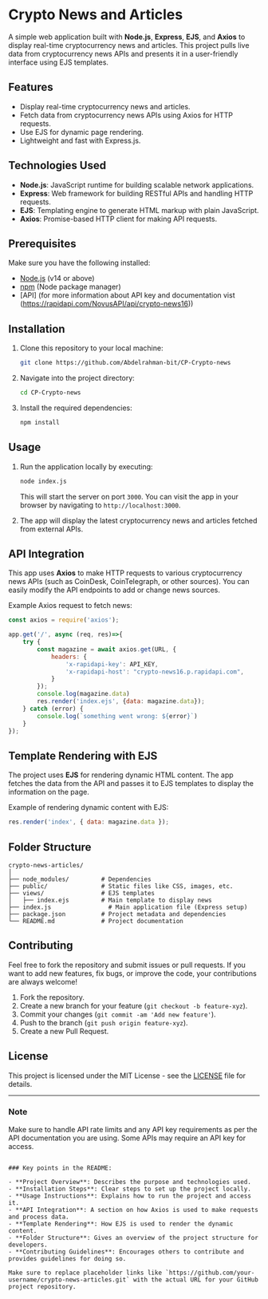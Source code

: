 
# Crypto News and Articles

A simple web application built with **Node.js**, **Express**, **EJS**, and **Axios** to display real-time cryptocurrency news and articles. This project pulls live data from cryptocurrency news APIs and presents it in a user-friendly interface using EJS templates.

## Features

- Display real-time cryptocurrency news and articles.
- Fetch data from cryptocurrency news APIs using Axios for HTTP requests.
- Use EJS for dynamic page rendering.
- Lightweight and fast with Express.js.

## Technologies Used

- **Node.js**: JavaScript runtime for building scalable network applications.
- **Express**: Web framework for building RESTful APIs and handling HTTP requests.
- **EJS**: Templating engine to generate HTML markup with plain JavaScript.
- **Axios**: Promise-based HTTP client for making API requests.

## Prerequisites

Make sure you have the following installed:

- [Node.js](https://nodejs.org/) (v14 or above)
- [npm](https://www.npmjs.com/) (Node package manager)
- [API] (for more information about API key and documentation vist (https://rapidapi.com/NovusAPI/api/crypto-news16))

## Installation

1. Clone this repository to your local machine:

   ```bash
   git clone https://github.com/Abdelrahman-bit/CP-Crypto-news
   ```

2. Navigate into the project directory:

   ```bash
   cd CP-Crypto-news
   ```

3. Install the required dependencies:

   ```bash
   npm install
   ```

## Usage

1. Run the application locally by executing:

   ```bash
   node index.js
   ```

   This will start the server on port `3000`. You can visit the app in your browser by navigating to `http://localhost:3000`.

2. The app will display the latest cryptocurrency news and articles fetched from external APIs.

## API Integration

This app uses **Axios** to make HTTP requests to various cryptocurrency news APIs (such as CoinDesk, CoinTelegraph, or other sources). You can easily modify the API endpoints to add or change news sources.

Example Axios request to fetch news:

```javascript
const axios = require('axios');

app.get('/', async (req, res)=>{
    try {
        const magazine = await axios.get(URL, {
			headers: {
				'x-rapidapi-key': API_KEY,
				'x-rapidapi-host': "crypto-news16.p.rapidapi.com",
			}
		});
        console.log(magazine.data)
        res.render('index.ejs', {data: magazine.data});
    } catch (error) {
        console.log(`something went wrong: ${error}`)
    }
});
```

## Template Rendering with EJS

The project uses **EJS** for rendering dynamic HTML content. The app fetches the data from the API and passes it to EJS templates to display the information on the page.

Example of rendering dynamic content with EJS:

```javascript
res.render('index', { data: magazine.data });
```

## Folder Structure

```
crypto-news-articles/
│
├── node_modules/         # Dependencies
├── public/               # Static files like CSS, images, etc.
├── views/                # EJS templates
│   ├── index.ejs         # Main template to display news
├── index.js                # Main application file (Express setup)
├── package.json          # Project metadata and dependencies
└── README.md             # Project documentation
```

## Contributing

Feel free to fork the repository and submit issues or pull requests. If you want to add new features, fix bugs, or improve the code, your contributions are always welcome!

1. Fork the repository.
2. Create a new branch for your feature (`git checkout -b feature-xyz`).
3. Commit your changes (`git commit -am 'Add new feature'`).
4. Push to the branch (`git push origin feature-xyz`).
5. Create a new Pull Request.

## License

This project is licensed under the MIT License - see the [LICENSE](LICENSE) file for details.

---

### Note

Make sure to handle API rate limits and any API key requirements as per the API documentation you are using. Some APIs may require an API key for access.
```

### Key points in the README:

- **Project Overview**: Describes the purpose and technologies used.
- **Installation Steps**: Clear steps to set up the project locally.
- **Usage Instructions**: Explains how to run the project and access it.
- **API Integration**: A section on how Axios is used to make requests and process data.
- **Template Rendering**: How EJS is used to render the dynamic content.
- **Folder Structure**: Gives an overview of the project structure for developers.
- **Contributing Guidelines**: Encourages others to contribute and provides guidelines for doing so.

Make sure to replace placeholder links like `https://github.com/your-username/crypto-news-articles.git` with the actual URL for your GitHub project repository.
